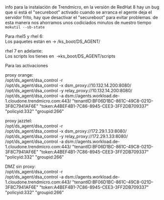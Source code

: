info para la instalación de Trendmicro, en la versión de RedHat 8 hay un bug que si está el "secureboot" activado cuando se arranca el agente deja el servidor frito, hay que desactivar el "secureboot" para evitar problemas.
de esta manera nos ahorramos unos codiciados minutos de nuestro tiempo
`mokutil --sb-state`

Para rhel5 y rhel 6:  
Los paquetes están en -> /ks_boot/DS_AGENT/  

rhel 7 en adelante:  
Los scripts los tienes en  ->ks_boot/DS_AGENT/scripts

Para las activaciones  
  
proxy orange:  
/opt/ds_agent/dsa_control -r  
/opt/ds_agent/dsa_control -x dsm_proxy://10.132.14.200:8080/  
/opt/ds_agent/dsa_control -y relay_proxy://10.132.14.200:8080/  
/opt/ds_agent/dsa_control -a dsm://agents.workload.de-1.cloudone.trendmicro.com:443/ "tenantID:BF06D1BC-861C-49C8-021D-3F8C7941AF6E" "token:A4BEF4B1-7C86-8945-CEE3-3FF2DB709337" "policyid:332" "groupid:266"  

  
proxy jazztel:  
/opt/ds_agent/dsa_control -r  
/opt/ds_agent/dsa_control -x dsm_proxy://172.29.1.33:8080/  
/opt/ds_agent/dsa_control -y relay_proxy://172.29.1.33:8080/  
/opt/ds_agent/dsa_control -a dsm://agents.workload.de-1.cloudone.trendmicro.com:443/ "tenantID:BF06D1BC-861C-49C8-021D-3F8C7941AF6E" "token:A4BEF4B1-7C86-8945-CEE3-3FF2DB709337" "policyid:332" "groupid:266"  


DMZ sin proxy:  
/opt/ds_agent/dsa_control -r  
/opt/ds_agent/dsa_control -a dsm://agents.workload.de-1.cloudone.trendmicro.com:443/ "tenantID:BF06D1BC-861C-49C8-021D-3F8C7941AF6E" "token:A4BEF4B1-7C86-8945-CEE3-3FF2DB709337" "policyid:332" "groupid:266"

